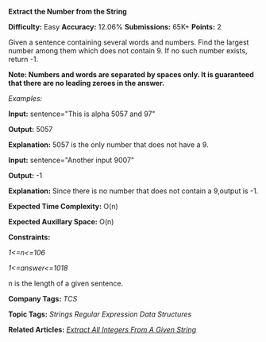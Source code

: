 **Extract the Number from the String**

**Difficulty:** Easy    **Accuracy:** 12.06%    **Submissions:** 65K+   **Points:** 2

Given a sentence containing several words and numbers. Find the largest number among them which does not contain 9. If no such number exists, return -1.

**Note: Numbers and words are separated by spaces only. It is guaranteed that there are no leading zeroes in the answer.**

*Examples:*

**Input:** sentence="This is alpha 5057 and 97"

**Output:** 5057

**Explanation:** 5057 is the only number that does not have a 9.

**Input:** sentence="Another input 9007"

**Output:** -1

**Explanation:** Since there is no number that does not contain a 9,output is -1.

**Expected Time Complexity:** O(n)

**Expected Auxillary Space:** O(n)

**Constraints:**

*1<=n<=106*

*1<=answer<=1018*

n is the length of a given sentence.

**Company Tags:**
*TCS*

**Topic Tags:**
*Strings Regular Expression  Data Structures*

**Related Articles:**
[*Extract All Integers From A Given String*](https://www.geeksforgeeks.org/extract-all-integers-from-a-given-string/)